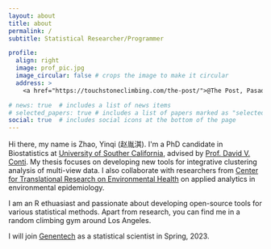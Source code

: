```yaml
---
layout: about
title: about
permalink: /
subtitle: Statistical Researcher/Programmer

profile:
  align: right
  image: prof_pic.jpg
  image_circular: false # crops the image to make it circular
  address: >
    <a href="https://touchstoneclimbing.com/the-post/">@The Post, Pasadena</a>

# news: true  # includes a list of news items
# selected_papers: true # includes a list of papers marked as "selected={true}"
social: true  # includes social icons at the bottom of the page
---
```


Hi there, my name is Zhao, Yinqi (赵胤淇). I'm a PhD candidate in Biostatistics at [University of Souther California](https://pphs.usc.edu/divisions/biostatistics/), advised by [Prof. David V. Conti](https://contilab.usc.edu/). My thesis focuses on developing new tools for integrative clustering analysis of multi-view data. I also collaborate with researchers from [Center for Translational Research on Environmental Health](https://uscrten.usc.edu/) on applied analytics in environmental epidemiology. 

I am an R ethuasiast and passionate about developing open-source tools for various statistical methods. Apart from research, you can find me in a random climbing gym around Los Angeles.

I will join [Genentech](https://www.gene.com/) as a statistical scientist in Spring, 2023.